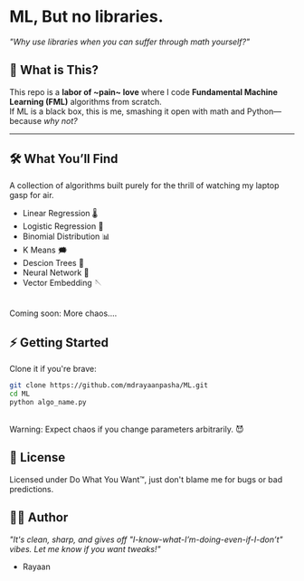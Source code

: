 # ML, But no libraries. 
*"Why use libraries when you can suffer through math yourself?"*  

## 🧠 What is This?  
This repo is a **labor of ~pain~ love** where I code **Fundamental Machine Learning (FML)** algorithms from scratch.  
If ML is a black box, this is me, smashing it open with math and Python—because *why not?*

---

## 🛠️ What You’ll Find  
A collection of algorithms built purely for the thrill of watching my laptop gasp for air.  

- Linear Regression 🌡️
- Logistic Regression 🎯
- Binomial Distribution 📊
- K Means 🗯️
- Descion Trees 🌲
- Neural Network 🫧
- Vector Embedding 🪡

<br/>
Coming soon: More chaos....

## ⚡ Getting Started

Clone it if you're brave:  

```bash
git clone https://github.com/mdrayaanpasha/ML.git  
cd ML
python algo_name.py 
```
<br/> 
Warning: Expect chaos if you change parameters arbitrarily. 😈

## 📜 License
Licensed under Do What You Want™, just don't blame me for bugs or bad predictions.

## 👨‍💻 Author

<i> "It's clean, sharp, and gives off "I-know-what-I’m-doing-even-if-I-don’t" vibes. Let me know if you want tweaks!" </i><br/>
- Rayaan





